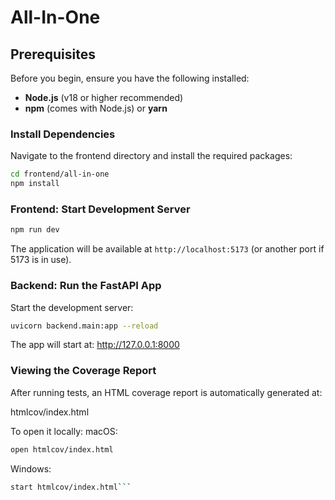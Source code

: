 # All-In-One

## Prerequisites
Before you begin, ensure you have the following installed:
- **Node.js** (v18 or higher recommended)
- **npm** (comes with Node.js) or **yarn**

### Install Dependencies

Navigate to the frontend directory and install the required packages:


```bash
cd frontend/all-in-one
npm install
```

### Frontend: Start Development Server

```bash
npm run dev
```

The application will be available at `http://localhost:5173` (or another port if 5173 is in use).

### Backend: Run the FastAPI App

Start the development server:

```bash
uvicorn backend.main:app --reload

```
The app will start at:
http://127.0.0.1:8000

### Viewing the Coverage Report

After running tests, an HTML coverage report is automatically generated at:

htmlcov/index.html


To open it locally:
macOS:
```bash
open htmlcov/index.html
```
Windows:
```bash
start htmlcov/index.html```
